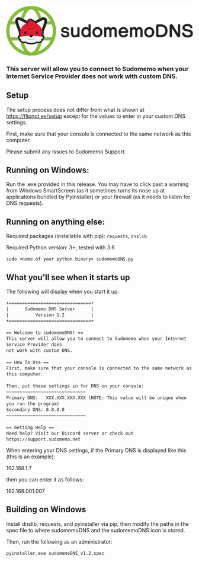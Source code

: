 ![sudomemoDNS Logo](/sudomemoDNS_banner.png)
### This server will allow you to connect to Sudomemo when your Internet Service Provider does not work with custom DNS.

## Setup

The setup process does not differ from what is shown at https://flipnot.es/setup except for the values to enter in your custom DNS settings.

First, make sure that your console is connected to the same network as this computer.

Please submit any issues to Sudomemo Support.

## Running on Windows:

Run the .exe provided in this release. You may have to click past a warning from Windows SmartScreen (as it sometimes turns its nose up at applications bundled by PyInstaller) or your firewall (as it needs to listen for DNS requests).

## Running on anything else:

Required packages (installable with pip): `requests`, `dnslib`

Required Python version: 3+, tested with 3.6

    sudo <name of your python binary> sudomemoDNS.py

## What you'll see when it starts up

The following will display when you start it up:

    +===============================+
    |      Sudomemo DNS Server      |
    |          Version 1.2          |
    +===============================+

    == Welcome to sudomemoDNS! ==
    This server will allow you to connect to Sudomemo when your Internet Service Provider does
    not work with custom DNS.

    == How To Use ==
    First, make sure that your console is connected to the same network as this computer.

    Then, put these settings in for DNS on your console:
    ~~~~~~~~~~~~~~~~~~~~~~~~~~~~~~
    Primary DNS:   XXX.XXX.XXX.XXX (NOTE: This value will be unique when you run the program)
    Secondary DNS: 8.8.8.8
    ~~~~~~~~~~~~~~~~~~~~~~~~~~~~~~

    == Getting Help ==
    Need help? Visit our Discord server or check out https://support.sudomemo.net

When entering your DNS settings, if the Primary DNS is displayed like this (this is an example):

192.168.1.7 

then you can enter it as follows:

192.168.001.007

## Building on Windows

Install dnslib, requests, and pyinstaller via pip, then modify the paths in the spec file to where sudomemoDNS and the sudomemoDNS icon is stored.

Then, run the following as an administrator:

    pyinstaller.exe sudomemoDNS_v1.2.spec
